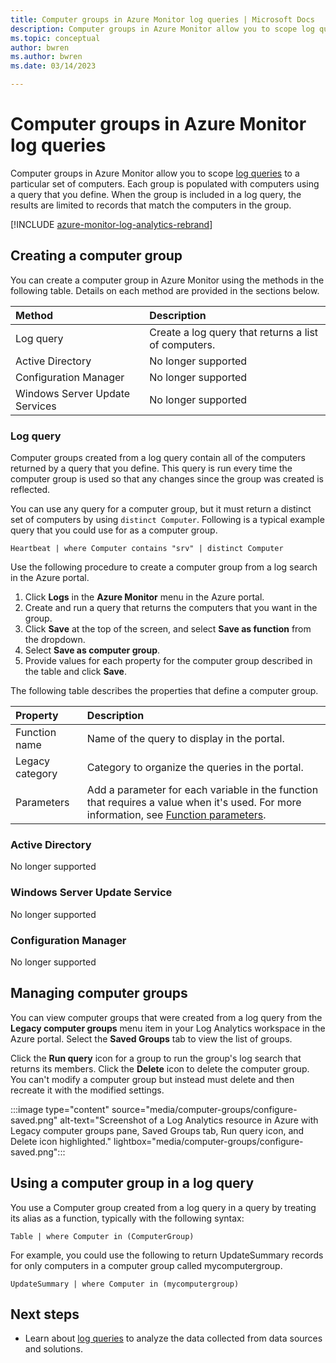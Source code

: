 ```yaml
---
title: Computer groups in Azure Monitor log queries | Microsoft Docs
description: Computer groups in Azure Monitor allow you to scope log queries to a particular set of computers.  This article describes the different methods you can use to create computer groups and how to use them in a log query.
ms.topic: conceptual
author: bwren
ms.author: bwren
ms.date: 03/14/2023

---
```


# Computer groups in Azure Monitor log queries
Computer groups in Azure Monitor allow you to scope [log queries](./log-query-overview.md) to a particular set of computers.  Each group is populated with computers using a query that you define.  When the group is included in a log query, the results are limited to records that match the computers in the group.

[!INCLUDE [azure-monitor-log-analytics-rebrand](../../../includes/azure-monitor-log-analytics-rebrand.md)]

## Creating a computer group
You can create a computer group in Azure Monitor using the methods in the following table.  Details on each method are provided in the sections below. 

| Method | Description |
|:--- |:--- |
| Log query |Create a log query that returns a list of computers. |
| Active Directory | No longer supported |
| Configuration Manager | No longer supported |
| Windows Server Update Services | No longer supported |

### Log query
Computer groups created from a log query contain all of the computers returned by a query that you define.  This query is run every time the computer group is used so that any changes since the group was created is reflected.  

You can use any query for a computer group, but it must return a distinct set of computers by using `distinct Computer`.  Following is a typical example query that you could use for as a computer group.

```kusto
Heartbeat | where Computer contains "srv" | distinct Computer
```

Use the following procedure to create a computer group from a log search in the Azure portal.

1. Click **Logs** in the **Azure Monitor** menu in the Azure portal.
1. Create and run a query that returns the computers that you want in the group.
1. Click **Save** at the top of the screen, and select **Save as function** from the dropdown.
1. Select **Save as computer group**.
1. Provide values for each property for the computer group described in the table and click **Save**.

The following table describes the properties that define a computer group.

| Property | Description |
|:---|:---|
| Function name   | Name of the query to display in the portal. |
| Legacy category       | Category to organize the queries in the portal. |
| Parameters | Add a parameter for each variable in the function that requires a value when it's used. For more information, see [Function parameters](functions.md#function-parameters). |


### Active Directory
No longer supported

### Windows Server Update Service
No longer supported

### Configuration Manager
No longer supported

## Managing computer groups
You can view computer groups that were created from a log query from the **Legacy computer groups** menu item in your Log Analytics workspace in the Azure portal.  Select the **Saved Groups** tab to view the list of groups.  

Click the **Run query** icon for a group to run the group's log search that returns its members.  Click the **Delete** icon to delete the computer group.  You can't modify a computer group but instead must delete and then recreate it with the modified settings.

:::image type="content" source="media/computer-groups/configure-saved.png" alt-text="Screenshot of a Log Analytics resource in Azure with Legacy computer groups pane,  Saved Groups tab, Run query icon, and Delete icon highlighted." lightbox="media/computer-groups/configure-saved.png":::

## Using a computer group in a log query
You use a Computer group created from a log query in a query by treating its alias as a function, typically with the following syntax:

```kusto
Table | where Computer in (ComputerGroup)
```

For example, you could use the following to return UpdateSummary records for only computers in a computer group called mycomputergroup.

```kusto
UpdateSummary | where Computer in (mycomputergroup)
```

## Next steps
* Learn about [log queries](./log-query-overview.md) to analyze the data collected from data sources and solutions.